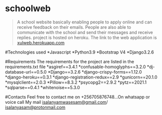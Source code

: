 # schoolweb
>A school website basically enabling people to apply online and can receive feedback on their emails. People are also able to communicate with the school and send their messages and receive replies.
>project is hosted on heroku. The link to the web application is [xulweb.herokuapp.com](xulweb.herokuapp.com)

#Technologies used
*Javascript
*Python3.9
*Bootstrap V4
*Django3.2.6

#Requirements
The requirements for the project are listed in the requirements.txt file
*asgiref==3.4.1
*confusable-homoglyphs==3.2.0
*dj-database-url==0.5.0
*Django==3.2.6
*django-crispy-forms==1.12.0
*django-heroku==0.3.1
*django-registration-redux==2.9
*gunicorn==20.1.0
*mysqlclient==2.0.3
*Pillow==8.3.2
*psycopg2==2.9.2
*pytz==2021.1
*sqlparse==0.4.1
*whitenoise==5.3.0

#Contacts
Feel free to contact me on +256705876748...On whatsapp or voice call
My mail isalanyamwasesam@gmail.com/ isalanyasam@protonmail.com
